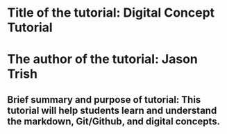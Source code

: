 # Title of the tutorial: Digital Concept Tutorial
# The author of the tutorial: Jason Trish
## Brief summary and purpose of tutorial: This tutorial will help students learn and understand the markdown, Git/Github, and digital concepts.
